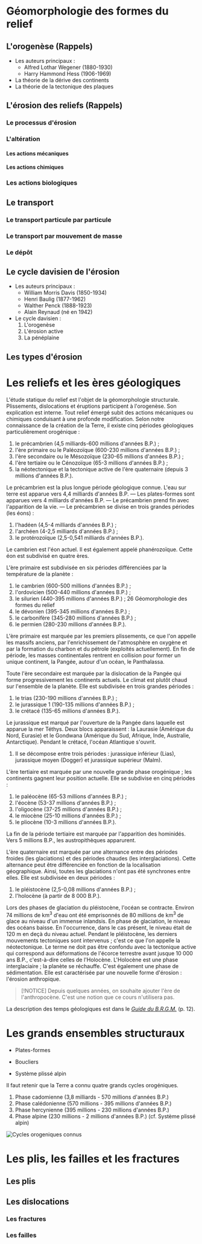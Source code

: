 # Géomorphologie des formes du relief

## L'orogenèse (Rappels)

- Les auteurs principaux :
    - Alfred Lothar Wegener (1880-1930)
    - Harry Hammond Hess (1906-1969)
- La théorie de la dérive des continents
- La théorie de la tectonique des plaques

## L'érosion des reliefs (Rappels)

### Le processus d'érosion

### L'altération

#### Les actions mécaniques

#### Les actions chimiques

### Les actions biologiques

## Le transport

### Le transport particule par particule

### Le transport par mouvement de masse

### Le dépôt

## Le cycle davisien de l'érosion

- Les auteurs principaux :
    - William Morris Davis (1850-1934)
    - Henri Baulig (1877-1962)
    - Walther Penck (1888-1923)
    - Alain Reynaud (né en 1942)
- Le cycle davisien :
    1. L'orogenèse
    2. L'érosion active
    3. La pénéplaine

## Les types d'érosion

# Les reliefs et les ères géologiques

L'étude statique du relief est l'objet de la géomorphologie structurale. Plissements, dislocations et éruptions participent à l'orogenèse. Son explication est interne. Tout relief émergé subit des actions mécaniques ou chimiques conduisant à une profonde modification. Selon notre connaissance de la création de la Terre, il existe cinq périodes géologiques particulièrement orogénique :
1. le précambrien (4,5 milliards-600 millions d'années B.P.) ;
2. l'ère primaire ou le Paléozoïque (600-230 millions d'années B.P.) ;
3. l'ère secondaire ou le Mésozoïque (230-65 millions d'années B.P.) ;
4. l'ère tertiaire ou le Cénozoïque (65-3 millions d'années B.P.) ;
5. la néotectonique et la tectonique active de l'ère quaternaire (depuis 3 millions d'années B.P.).

Le précambrien est la plus longue période géologique connue. L'eau sur terre est apparue vers 4,4 milliards d'années B.P.
— Les plates-formes sont apparues vers 4 milliards d'années B.P.
— Le précambrien prend fin avec l'apparition de la vie.
— Le précambrien se divise en trois grandes périodes (les éons) :
1. l'hadéen (4,5-4 milliards d'années B.P.) ;
2. l'archéen (4-2,5 milliards d'années B.P.) ;
3. le protérozoïque (2,5-0,541 milliards d'années B.P.).

Le cambrien est l'éon actuel. Il est également appelé phanérozoïque. Cette éon est subdivisé en quatre ères.

L'ère primaire est subdivisée en six périodes différenciées par la température de la planète :
1. le cambrien (600-500 millions d'années B.P.) ;
2. l'ordovicien (500-440 millions d'années B.P.) ;
3. le silurien (440-395 millions d'années B.P.) ;
26 Géomorphologie des formes du relief
4. le dévonien (395-345 millions d'années B.P.) ;
5. le carbonifère (345-280 millions d'années B.P.) ;
6. le permien (280-230 millions d'années B.P.).

L'ère primaire est marquée par les premiers plissements, ce que l'on appelle les massifs anciens, par l'enrichissement de l'atmosphère en oxygène et par la formation du charbon et du pétrole (exploités actuellement). En fin de période, les masses continentales rentrent en collision pour former un unique continent, la Pangée, autour d'un océan, le Panthalassa.

Toute l'ère secondaire est marquée par la dislocation de la Pangée qui forme progressivement les continents actuels. Le climat est plutôt chaud sur l'ensemble de la planète. Elle est subdivisée en trois grandes périodes :
1. le trias (230-190 millions d'années B.P.) ;
2. le jurassique 1 (190-135 millions d'années B.P.) ;
3. le crétacé (135-65 millions d'années B.P.).

Le jurassique est marqué par l'ouverture de la Pangée dans laquelle est apparue la mer Téthys. Deux blocs apparaissent : la Laurasie (Amérique du Nord, Eurasie) et le Gondwana (Amérique du Sud, Afrique, Inde, Australie, Antarctique). Pendant le crétacé, l'océan Atlantique s'ouvrit.
1. Il se décompose entre trois périodes : jurassique inférieur (Lias), jurassique moyen (Dogger) et jurassique supérieur (Malm).

L'ère tertiaire est marquée par une nouvelle grande phase orogénique ; les continents gagnent leur position actuelle. Elle se subdivise en cinq périodes :
1. le paléocène (65-53 millions d'années B.P.) ;
2. l'éocène (53-37 millions d'années B.P.) ;
3. l'oligocène (37-25 millions d'années B.P.) ;
4. le miocène (25-10 millions d'années B.P.) ;
5. le pliocène (10-3 millions d'années B.P.).

La fin de la période tertiaire est marquée par l'apparition des hominidés. Vers 5 millions B.P., les austropithèques apparurent.

L'ère quaternaire est marquée par une alternance entre des périodes froides (les glaciations) et des périodes chaudes (les interglaciations). Cette alternance peut être différenciée en fonction de la localisation géographique. Ainsi, toutes les glaciations n'ont pas été synchrones entre elles. Elle est subdivisée en deux périodes :
1. le pléistocène (2,5-0,08 millions d'années B.P.) ;
2. l'holocène (à partir de 8 000 B.P.).

Lors des phases de glaciation du pléistocène, l'océan se contracte. Environ 74 millions de km<sup>3</sup> d'eau ont été emprisonnés de 80 millions de km<sup>3</sup> de glace au niveau d'un immense inlandsis. En phase de glaciation, le niveau des océans baisse. En l'occurrence, dans le cas présent, le niveau était de 120 m en deçà du niveau actuel. Pendant le pléistocène, les derniers mouvements tectoniques sont intervenus ; c'est ce que l'on appelle la néotectonique. Le terme ne doit pas être confondu avec la tectonique active qui correspond aux déformations de l'écorce terrestre avant jusque 10 000 ans B.P., c'est-à-dire celles de l'Holocène. L'Holocène est une phase interglaciaire ; la planète se réchauffe. C'est également une phase de sédimentation. Elle est caractérisée par une nouvelle forme d'érosion : l'érosion anthropique.

> [!NOTICE] Depuis quelques années, on souhaite ajouter l'ère de l'anthropocène. C'est une notion que ce cours n'utilisera pas.

La description des temps géologiques est dans le [*Guide du B.R.G.M.*](../Ressources/BRGM-Guide-de-lecture-de-la-carte-geologique-a-1-50-000.pdf) (p. 12).

# Les grands ensembles structuraux

- Plates-formes

- Boucliers

- Système plissé alpin

Il faut retenir que la Terre a connu quatre grands cycles orogéniques.
1. Phase cadomienne (3,8 milliards - 570 millions d'années B.P.)
2. Phase calédonienne (570 millions - 395 millions d'années B.P.)
3. Phase hercynienne (395 millions - 230 millions d'années B.P.)
4. Phase alpine (230 millions - 2 millions d'années B.P.) (cf. Système plissé alpin)

![Cycles orogeniques connus](./Orogenese/Cycles-orogeniques-connus.png)

# Les plis, les failles et les fractures

## Les plis

## Les dislocations

### Les fractures

### Les failles

